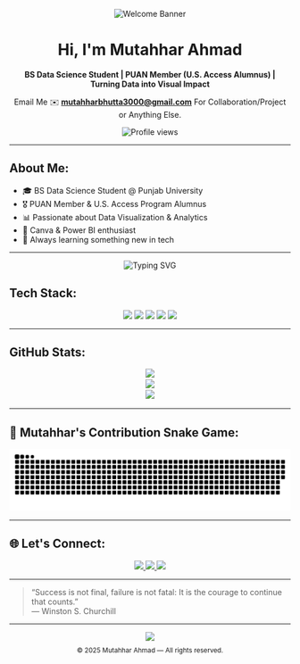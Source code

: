 <!-- 💙 All-Blue Gradient Welcome Banner -->
<p align="center">
  <img src="https://capsule-render.vercel.app/api?type=waving&height=180&text=Welcome%20to%20My%20GitHub%20Profile!&fontSize=40&fontAlign=50&fontAlignY=40&color=gradient&customColorList=0:001f3f,20:003f7f,40:005fbf,60:007bff,80:339CFF,100:66B2FF" alt="Welcome Banner" />
</p>






<div align="center">

# Hi, I'm Mutahhar Ahmad  
**BS Data Science Student | PUAN Member (U.S. Access Alumnus) | Turning Data into Visual Impact**  

Email Me ✉️ **mutahharbhutta3000@gmail.com** For Collaboration/Project or Anything Else.                 

<img src="https://komarev.com/ghpvc/?username=mutahharbhutta&style=flat&color=yellow" alt="Profile views" />

</div>

---

## About Me:
- 🎓 BS Data Science Student @ Punjab University  
- 🎖️ PUAN Member & U.S. Access Program Alumnus  
- 📊 Passionate about Data Visualization & Analytics  
- 🎨 Canva & Power BI enthusiast  
- 🧠 Always learning something new in tech  

---

<!-- TYPING EFFECT -->
<p align="center">
  <img src="https://readme-typing-svg.demolab.com/?lines=Data+Scientist+in+the+Making;Visualizing+Insights+from+Data;Always+Learning+New+Things;&center=true&width=500&height=45&color=00BFFF&pause=1000" alt="Typing SVG">
</p>

<!-- TECH STACK -->
## Tech Stack:
<p align="center">
  <img src="https://img.shields.io/badge/C-%2300599C.svg?style=for-the-badge&logo=c&logoColor=white" />
  <img src="https://img.shields.io/badge/C++-%2300599C.svg?style=for-the-badge&logo=c%2B%2B&logoColor=white" />
  <img src="https://img.shields.io/badge/Python-3670A0?style=for-the-badge&logo=python&logoColor=ffdd54" />
  <img src="https://img.shields.io/badge/Canva-%2300C4CC.svg?style=for-the-badge&logo=Canva&logoColor=white" />
  <img src="https://img.shields.io/badge/Power_BI-F2C811?style=for-the-badge&logo=powerbi&logoColor=black" />
</p>

---

<!-- GITHUB STATS -->
## GitHub Stats:
<p align="center">
  <img src="https://github-readme-stats.vercel.app/api?username=mutahharbhutta&theme=transparent&hide_border=true&show_icons=true" />
  <br/>
  <img src="https://streak-stats.demolab.com/?user=mutahharbhutta&theme=transparent&hide_border=true" />
  <br/>
  <img src="https://github-readme-stats.vercel.app/api/top-langs/?username=mutahharbhutta&layout=compact&theme=transparent&hide_border=true" />
</p>

---

<!-- SNAKE GAME CONTRIBUTIONS
## 🐍 Contribution Snake Game:
<p align="center">
  <img src="https://raw.githubusercontent.com/platane/snk/output/github-contribution-grid-snake.svg" alt="snake gif" />
</p>
 -->

<!-- 🐍 CONTRIBUTION SNAKE GAME (MutahharBhutta) -->
## 🐍 Mutahhar's Contribution Snake Game:

<p align="center"> 
<img src="https://github.com/mutahharbhutta/mutahharbhutta/blob/output/github-snake.svg" alt="snake gif" />
</p>
  
---


<!-- SOCIAL LINKS -->
## 🌐 Let's Connect:
<p align="center">
  <a href="mailto:mutahharbhutta3000@gmail.com">
    <img src="https://img.shields.io/badge/Email-D14836?style=for-the-badge&logo=gmail&logoColor=white" />
  </a>
  <a href="https://linkedin.com/in/mutahhar-ahmad-28943a36a">
    <img src="https://img.shields.io/badge/LinkedIn-0077B5?style=for-the-badge&logo=linkedin&logoColor=white" />
  </a>
  <a href="https://x.com/mutahharbhutta">
    <img src="https://img.shields.io/badge/X-000000?style=for-the-badge&logo=x&logoColor=white" />
  </a>
</p>

---

> “Success is not final, failure is not fatal: It is the courage to continue that counts.”  
> — Winston S. Churchill

---

<!-- Footer: Minimal & Clean -->
<p align="center">
  <img src="https://img.shields.io/badge/Designed%20with-%E2%9D%A4%20in%20Pakistan-blue?style=for-the-badge&logo=github&logoColor=white" />
  <br/>
  <sub>© 2025 Mutahhar Ahmad — All rights reserved.</sub>
</p>
